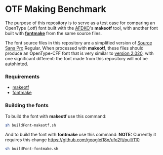 # OTF Making Benchmark

The purpose of this repository is to serve as a test case for comparing an OpenType (.otf)
font built with the [AFDKO](http://www.adobe.com/devnet/opentype/afdko.html)'s **makeotf**
tool, with another font built with **[fontmake](https://github.com/googlei18n/fontmake)**
from the same source files.

The font source files in this repository are a simplified version of
[Source Sans Pro](https://github.com/adobe-fonts/source-sans-pro) Regular. When processed
with **makeotf**, these files should produce an OpenType-CFF font that is very similar to
[version 2.020](https://github.com/adobe-fonts/source-sans-pro/releases/tag/2.020R-ro%2F1.075R-it),
with one significant different: the font made from this repository will not be autohinted.


### Requirements

* [makeotf](https://github.com/adobe-type-tools/afdko/releases/latest)
* [fontmake](https://github.com/googlei18n/fontmake)


### Building the fonts

To build the font with **makeotf** use this command:
```sh
sh buildFont-makeotf.sh
```

And to build the font with **fontmake** use this command:
**NOTE:** Currently it requires this change https://github.com/googlei18n/ufo2ft/pull/110
```sh
sh buildFont-fontmake.sh
```
